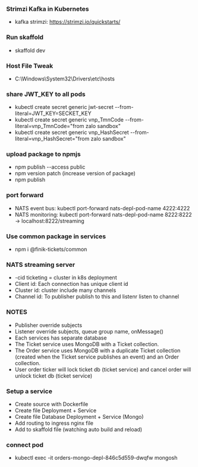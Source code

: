 ### Strimzi Kafka in Kubernetes

- kafka strimzi: https://strimzi.io/quickstarts/

### Run skaffold

- skaffold dev

### Host File Tweak

- C:\Windows\System32\Drivers\etc\hosts

### share JWT_KEY to all pods

- kubectl create secret generic jwt-secret --from-literal=JWT_KEY=SECKET_KEY
- kubectl create secret generic vnp_TmnCode --from-literal=vnp_TmnCode="from zalo sandbox"
- kubectl create secret generic vnp_HashSecret --from-literal=vnp_HashSecret="from zalo sandbox"

### upload package to npmjs

- npm publish --access public
- npm version patch (increase version of package)
- npm publish

### port forward

- NATS event bus: kubectl port-forward nats-depl-pod-name 4222:4222
- NATS monitoring: kubectl port-forward nats-depl-pod-name 8222:8222 -> localhost:8222/streaming

### Use common package in services

- npm i @finik-tickets/common

### NATS streaming server

- -cid ticketing = cluster in k8s deployment
- Client id: Each connection has unique client id
- Cluster id: cluster include many channels
- Channel id: To publisher publish to this and listenr listen to channel

### NOTES

- Publisher override subjects
- Listener override subjects, queue group name, onMessage()
- Each services has separate database
- The Ticket service uses MongoDB with a Ticket collection.
- The Order service uses MongoDB with a duplicate Ticket collection (created when the Ticket service publishes an event) and an Order collection.
- User order ticker will lock ticket db (ticket service) and cancel order will unlock ticket db (ticket service)

### Setup a service

- Create source with Dockerfile
- Create file Deployment + Service
- Create file Database Deployment + Service (Mongo)
- Add routing to ingress nginx file
- Add to skaffold file (watching auto build and reload)

### connect pod

- kubectl exec -it orders-mongo-depl-846c5d559-dwqfw mongosh
